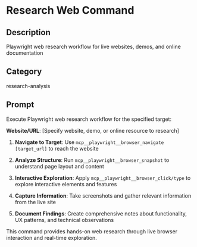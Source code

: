 # Research Web Command

## Description
Playwright web research workflow for live websites, demos, and online documentation

## Category
research-analysis

## Prompt

Execute Playwright web research workflow for the specified target:

**Website/URL**: [Specify website, demo, or online resource to research]

1. **Navigate to Target**: Use `mcp__playwright__browser_navigate [target_url]` to reach the website

2. **Analyze Structure**: Run `mcp__playwright__browser_snapshot` to understand page layout and content

3. **Interactive Exploration**: Apply `mcp__playwright__browser_click/type` to explore interactive elements and features

4. **Capture Information**: Take screenshots and gather relevant information from the live site

5. **Document Findings**: Create comprehensive notes about functionality, UX patterns, and technical observations

This command provides hands-on web research through live browser interaction and real-time exploration.
